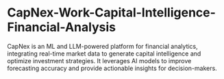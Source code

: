 # CapNex-Work-Capital-Intelligence-Financial-Analysis
CapNex is an ML and LLM-powered platform for financial analytics, integrating real-time market data to generate capital intelligence and optimize investment strategies. It leverages AI models to improve forecasting accuracy and provide actionable insights for decision-makers.
